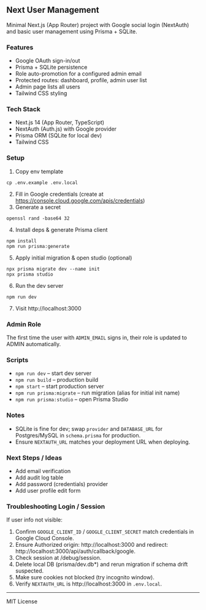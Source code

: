 ## Next User Management

Minimal Next.js (App Router) project with Google social login (NextAuth) and basic user management using Prisma + SQLite.

### Features
- Google OAuth sign-in/out
- Prisma + SQLite persistence
- Role auto-promotion for a configured admin email
- Protected routes: dashboard, profile, admin user list
- Admin page lists all users
- Tailwind CSS styling

### Tech Stack
- Next.js 14 (App Router, TypeScript)
- NextAuth (Auth.js) with Google provider
- Prisma ORM (SQLite for local dev)
- Tailwind CSS

### Setup
1. Copy env template
```
cp .env.example .env.local
```
2. Fill in Google credentials (create at https://console.cloud.google.com/apis/credentials)
3. Generate a secret
```
openssl rand -base64 32
```
4. Install deps & generate Prisma client
```
npm install
npm run prisma:generate
```
5. Apply initial migration & open studio (optional)
```
npx prisma migrate dev --name init
npx prisma studio
```
6. Run the dev server
```
npm run dev
```
7. Visit http://localhost:3000

### Admin Role
The first time the user with `ADMIN_EMAIL` signs in, their role is updated to ADMIN automatically.

### Scripts
- `npm run dev` – start dev server
- `npm run build` – production build
- `npm start` – start production server
- `npm run prisma:migrate` – run migration (alias for initial init name)
- `npm run prisma:studio` – open Prisma Studio

### Notes
- SQLite is fine for dev; swap `provider` and `DATABASE_URL` for Postgres/MySQL in `schema.prisma` for production.
- Ensure `NEXTAUTH_URL` matches your deployment URL when deploying.

### Next Steps / Ideas
- Add email verification
- Add audit log table
- Add password (credentials) provider
- Add user profile edit form

### Troubleshooting Login / Session
If user info not visible:
1. Confirm `GOOGLE_CLIENT_ID` / `GOOGLE_CLIENT_SECRET` match credentials in Google Cloud Console.
2. Ensure Authorized origin: http://localhost:3000 and redirect: http://localhost:3000/api/auth/callback/google.
3. Check session at /debug/session.
4. Delete local DB (prisma/dev.db*) and rerun migration if schema drift suspected.
5. Make sure cookies not blocked (try incognito window).
6. Verify `NEXTAUTH_URL` is http://localhost:3000 in `.env.local`.

---
MIT License
